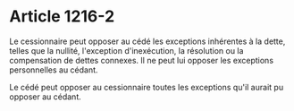 # Article 1216-2

<p>Le cessionnaire peut opposer au cédé les exceptions inhérentes à la dette, telles que la nullité, l'exception d'inexécution, la résolution ou la compensation de dettes connexes. Il ne peut lui opposer les exceptions personnelles au cédant.</p><p>Le cédé peut opposer au cessionnaire toutes les exceptions qu'il aurait pu opposer au cédant.</p>